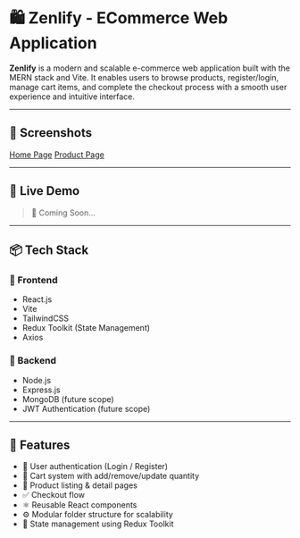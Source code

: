 # 🛍️ Zenlify - ECommerce Web Application

**Zenlify** is a modern and scalable e-commerce web application built with the MERN stack and Vite. It enables users to browse products, register/login, manage cart items, and complete the checkout process with a smooth user experience and intuitive interface.

---

## 📸 Screenshots


[Home Page](screenshots/home.png)
[Product Page](screenshots/product.png)

---

## 🚀 Live Demo

> 🧪 Coming Soon...

---

## 📦 Tech Stack

### 🔹 Frontend
- React.js
- Vite
- TailwindCSS
- Redux Toolkit (State Management)
- Axios

### 🔹 Backend
- Node.js
- Express.js
- MongoDB (future scope)
- JWT Authentication (future scope)

---

## 🌟 Features

- 🔐 User authentication (Login / Register)
- 🛒 Cart system with add/remove/update quantity
- 📄 Product listing & detail pages
- ✅ Checkout flow
- ⚛️ Reusable React components
- ⚙️ Modular folder structure for scalability
- 🔄 State management using Redux Toolkit


